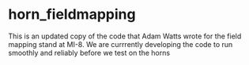 # horn_fieldmapping
This is an updated copy of the code that Adam Watts wrote for the field mapping stand at MI-8. We are currrently developing the code to run smoothly and reliably before we test on the horns
